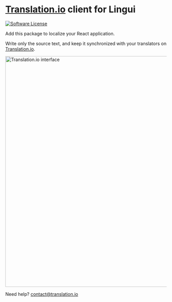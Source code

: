 # [Translation.io](https://translation.io) client for Lingui

[![Software License](https://img.shields.io/badge/license-MIT-brightgreen.svg?style=flat-square)](LICENSE)

Add this package to localize your React application.

<!--
Use the official Rails syntax (with [YAML](#i18n-yaml) files) or use the [GetText](#gettext) syntax.
-->

Write only the source text, and keep it synchronized with your translators on [Translation.io](https://translation.io).

<a href="https://translation.io">
  <img width="720px" alt="Translation.io interface" src="https://translation.io/gifs/translation.gif">
</a>

Need help? [contact@translation.io](mailto:contact@translation.io)
